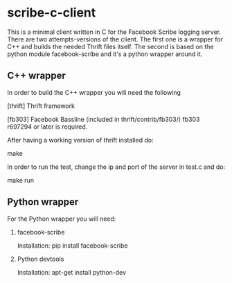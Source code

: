 scribe-c-client
===============

This is a minimal client written in C for the Facebook Scribe logging server.
There are two attempts-versions of the client. 
The first one is a wrapper for C++ and builds the needed Thrift files itself.
The second is based on the python module facebook-scribe and it's a python
wrapper around it.


C++ wrapper
------------

In order to build the C++ wrapper you will need the following

[thrift] Thrift framework

[fb303] Facebook Bassline (included in thrift/contrib/fb303/)
   fb303 r697294 or later is required.

After having a working version of thrift installed do:

make

In order to run the test, change the ip and port of the server in test.c and do:

make run


Python wrapper
------------

For the Python wrapper you will need:

1. facebook-scribe

    Installation: pip install facebook-scribe

2. Python devtools
    
    Installation: apt-get install python-dev

